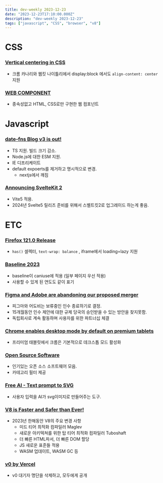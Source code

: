 ```yaml
---
title: dev-weekly 2023-12-23
date: "2023-12-23T17:10:00.000Z"
description: "dev-weekly 2023-12-23"
tags: ["javascript", "CSS", "browser", "v8"]
---
```


# CSS

### **[Vertical centering in CSS](https://twitter.com/yisibl/status/1734511505356525687)**

- 크롬 카나리와 웹킷 나이틀리에서 display:block 에서도 `align-content: center` 지원

### **[<SNOW-FALL> WEB COMPONENT](https://www.zachleat.com/web/snow-fall/)**

- 종속성없고 HTML, CSS로만 구현한 웹 컴포넌트

# Javascript

### **[date-fns Blog **v3 is out!**](https://blog.date-fns.org/v3-is-out/)**

- TS 지원. 빌드 크기 감소.
- Node.js에 대한 ESM 지원.
- IE 디프리케이트
- default expoerts를 제거하고 명시적으로 변경.
    - nextjs에서 깨짐

### **[Announcing SvelteKit 2](https://svelte.dev/blog/sveltekit-2)**

- Vite5 적용.
- 2024년 Svelte5 릴리즈 준비를 위해서 스벨트킷2로 업그레이드 하는게 좋음.

# ETC

### **[Firefox 121.0 Release](https://www.mozilla.org/en-US/firefox/121.0/releasenotes/)**

- `has()` 셀렉터, `text-wrap: balance` , iframe에서 loading=lazy 지원

### **[Baseline 2023](https://web.dev/blog/baseline2023?hl=en)**

- baseline이 caniuse에 적용 (일부 페이지 우선 적용)
- 사용할 수 있게 된 연도도 같이 표기

### **[Figma and Adobe are abandoning our proposed merger](https://www.figma.com/blog/figma-adobe-abandon-proposed-merger/)**

- 피그마와 어도비는 보류중인 인수 종료하기로 결정.
- 15개월동안 인수 제안에 대한 규제 당국의 승인받을 수 있는 방안을 찾지못함.
- 독립회사로 계속 활동하며 사용자를 위한 파트너십 체결

### **[Chrome enables desktop mode by default on premium tablets](https://developer.chrome.com/blog/desktop-mode?hl=en)**

- 프리미엄 태블릿에서 크롬은 기본적으로 데크스톱 모드 활성화

### **[Open Source Software](https://osssoftware.org/)**

- 인기있는 오픈 소스 소프트웨어 모음.
- 카테고리 필터 제공

### **[Free AI - Text prompt to SVG](https://svg.io/)**

- 사용자 입력을 AI가 svg이미지로 만들어주는 도구.

### **[V8 is Faster and Safer than Ever!](https://v8.dev/blog/holiday-season-2023)**

- 2023년 한해동안 V8의 주요 변경 사항
    - 미드 티어 최적화 컴파일러 Maglev
    - 새로운 아키텍쳐를 위한 탑 티어 최적화 컴파일러 Tuboshaft
    - 더 빠른 HTML파서, 더 빠른 DOM 할당
    - JS 새로운 표준들 적용
    - WASM 업데이트, WASM GC 등

### **[v0 by Vercel](https://v0.dev/)**

- v0 대기자 명단을 삭제하고, 모두에게 공개